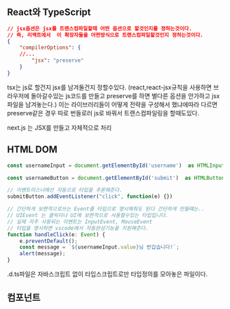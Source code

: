 ## React와 TypeScript
```json
// jsx옵션은 jsx를 트랜스컴파일할때 어떤 옵션으로 할것인지를 정하는것이다.
// 즉, 리액트에서  이 확장자들을 어떤방식으로 트랜스컴파일할것인지 정하는것이다.
{
	"compilerOptions": {
	//...
		"jsx": "preserve"	
	}
}
```
tsx는 js로 할건지 jsx를 남겨둘건지 정할수있다. (react,react-jsx규칙을 사용하면 브라우저에 돌아갈수있는 js코드를 만들고  preserve를  하면 별다른 옵션을 안가하고 jsx파일을 남겨놓는다.)
이는 라이브러리들이  어떻게 전략을 구성해서 했냐에따라 다르면 preserve같은 경우 따로 번들로러 js로 바꿔서 트랜스컴파일링을 할때도있다.

next.js 는 JSX를 만들고 자체적으로 처리

## HTML DOM
```ts
const usernameInput = document.getElementById('username')  as HTMLInputElement; //HTMLElement중에서도 input에해당하는 타입이다.

const usernameButton = document.getElementById('submit')  as HTMLButtonElement; //HTMLElement중에서도 input에해당하는 타입이다.

// 이벤트리스너에선 자동으로 타입을 추론해준다.
submitButton.addEventListener("click", function(e) {})

// 간단하게 보편적으로쓰는 Event를 타입으로 명시해줘도 된다 간단하게 만들떄는..
// UIEvent 는 클릭이나 UI에 보편적으로 사용할수있는 타입입니다.
// 실제 자주 사용되는 이벤트는 InputEvent, MouseEvent
// 타입을 명시하면 vscode에서 자동완성기능을 지원해준다.
function handleClick(e: Event) {
	e.preventDefault();
	const message = `${usernameInput.value}님 반갑습니다!`;
	alert(message);
}
```
.d.ts파일은 자바스크립트 없이 타입스크립트로만 타입정의를 모아놓은 파일이다.

## 컴포넌트

